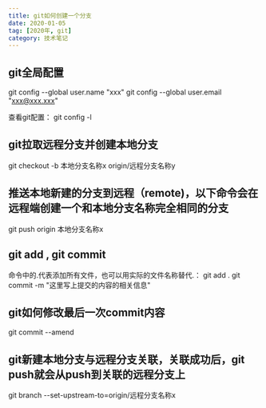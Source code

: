 ```yaml
---
title: git如何创建一个分支
date: 2020-01-05
tag: [2020年, git]
category: 技术笔记
---
```


## git全局配置

git config --global user.name "xxx"
git config --global user.email "xxx@xxx.xxx"

查看git配置： git config -l

## git拉取远程分支并创建本地分支

git checkout -b 本地分支名称x origin/远程分支名称y

## 推送本地新建的分支到远程（remote)，以下命令会在远程端创建一个和本地分支名称完全相同的分支

git push origin 本地分支名称x  

## git add , git commit

命令中的.代表添加所有文件，也可以用实际的文件名称替代.： git add .
git commit -m "这里写上提交的内容的相关信息"

## git如何修改最后一次commit内容

git commit --amend

## git新建本地分支与远程分支关联，关联成功后，git push就会从push到关联的远程分支上

git branch --set-upstream-to=origin/远程分支名称x



